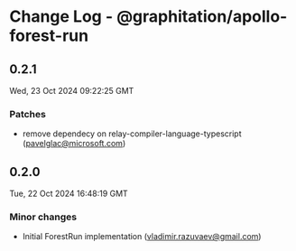 # Change Log - @graphitation/apollo-forest-run

<!-- This log was last generated on Wed, 23 Oct 2024 09:22:25 GMT and should not be manually modified. -->

<!-- Start content -->

## 0.2.1

Wed, 23 Oct 2024 09:22:25 GMT

### Patches

- remove dependecy on relay-compiler-language-typescript (pavelglac@microsoft.com)

## 0.2.0

Tue, 22 Oct 2024 16:48:19 GMT

### Minor changes

- Initial ForestRun implementation (vladimir.razuvaev@gmail.com)
